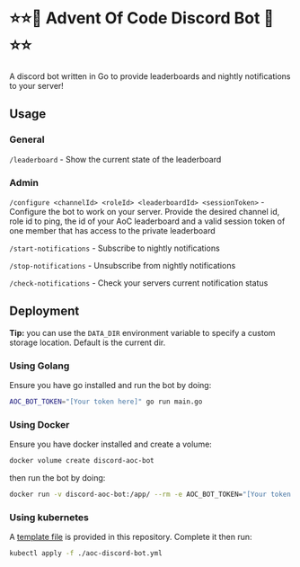 # ⭐⭐🎄 Advent Of Code Discord Bot 🎄⭐⭐

A discord bot written in Go to provide leaderboards and nightly notifications to your server!

## Usage 

### General
`/leaderboard` - Show the current state of the leaderboard

### Admin
`/configure <channelId> <roleId> <leaderboardId> <sessionToken>` - Configure the bot to work on your server. Provide the desired channel id, role id to ping, the id of your AoC leaderboard and a valid session token of one member that has access to the private leaderboard

`/start-notifications` - Subscribe to nightly notifications

`/stop-notifications` - Unsubscribe from nightly notifications

`/check-notifications` - Check your servers current notification status

## Deployment
**Tip:** you can use the `DATA_DIR` environment variable to specify a custom storage location. Default is the current dir.

### Using Golang
Ensure you have go installed and run the bot by doing:
```sh
AOC_BOT_TOKEN="[Your token here]" go run main.go
```

### Using Docker
Ensure you have docker installed and create a volume:
```sh
docker volume create discord-aoc-bot
```
then run the bot by doing:
```sh
docker run -v discord-aoc-bot:/app/ --rm -e AOC_BOT_TOKEN="[Your token here]" ghcr.io/dustin-ward/advent-of-code-discord:latest
```

### Using kubernetes
A [template file](./aoc-discord-bot.yml) is provided in this repository.
Complete it then run:
```sh
kubectl apply -f ./aoc-discord-bot.yml
```
